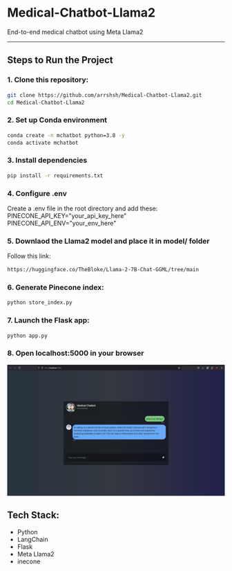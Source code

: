 # Medical-Chatbot-Llama2  
End-to-end medical chatbot using Meta Llama2  

---

## Steps to Run the Project  

### 1. Clone this repository:  
```bash
git clone https://github.com/arrshsh/Medical-Chatbot-Llama2.git
cd Medical-Chatbot-Llama2
```

### 2. Set up Conda environment
```bash
conda create -n mchatbot python=3.8 -y
conda activate mchatbot
```

### 3. Install dependencies
```bash
pip install -r requirements.txt
```

### 4. Configure .env
Create a .env file in the root directory and add these:
PINECONE_API_KEY="your_api_key_here"
PINECONE_API_ENV="your_env_here"

### 5. Downlaod the Llama2 model and place it in model/ folder
Follow this link: 
```bash 
https://huggingface.co/TheBloke/Llama-2-7B-Chat-GGML/tree/main
```

### 6. Generate Pinecone index:
```bash
python store_index.py
```

### 7. Launch the Flask app:
```bash
python app.py
```

### 8. Open localhost:5000 in your browser

![Landing Page](final/final_page.jpeg)  

## Tech Stack:
- Python
- LangChain
- Flask
- Meta Llama2
- inecone
